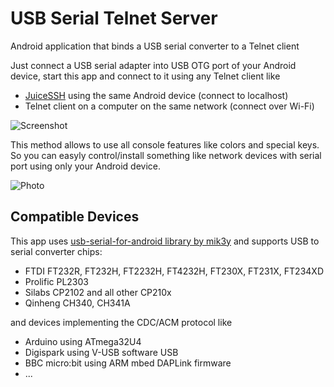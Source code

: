 # USB Serial Telnet Server
Android application that binds a USB serial converter to a Telnet client

Just connect a USB serial adapter into USB OTG port of your Android device, start this app and connect to it using any Telnet client like
* [JuiceSSH](https://play.google.com/store/apps/details?id=com.sonelli.juicessh) using the same Android device (connect to localhost)
* Telnet client on a computer on the same network (connect over Wi-Fi)

![Screenshot](https://user-images.githubusercontent.com/4236181/170989042-b82958ff-372b-4733-bbcb-ce98ebf331fc.png)

This method allows to use all console features like colors and special keys. So you can easyly control/install something like network devices with serial port using only your Android device.

![Photo](https://user-images.githubusercontent.com/4236181/170874522-11253639-8eb8-4a95-b70d-e875a2f2baad.jpg)

## Compatible Devices
This app uses [usb-serial-for-android  library by mik3y](https://github.com/mik3y/usb-serial-for-android) and supports USB to serial converter chips:
* FTDI FT232R, FT232H, FT2232H, FT4232H, FT230X, FT231X, FT234XD
* Prolific PL2303
* Silabs CP2102 and all other CP210x
* Qinheng CH340, CH341A

and devices implementing the CDC/ACM protocol like
* Arduino using ATmega32U4
* Digispark using V-USB software USB
* BBC micro:bit using ARM mbed DAPLink firmware
* ...

